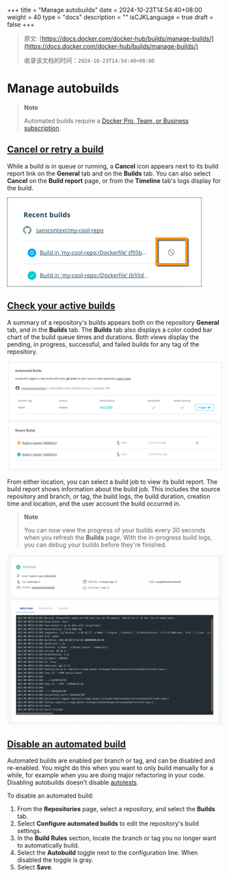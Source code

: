 +++
title = "Manage autobuilds"
date = 2024-10-23T14:54:40+08:00
weight = 40
type = "docs"
description = ""
isCJKLanguage = true
draft = false
+++

> 原文: [https://docs.docker.com/docker-hub/builds/manage-builds/](https://docs.docker.com/docker-hub/builds/manage-builds/)
>
> 收录该文档的时间：`2024-10-23T14:54:40+08:00`

# Manage autobuilds

> **Note**
>
> 
>
> Automated builds require a [Docker Pro, Team, or Business subscription](https://docs.docker.com/subscription/).

## [Cancel or retry a build](https://docs.docker.com/docker-hub/builds/manage-builds/#cancel-or-retry-a-build)

While a build is in queue or running, a **Cancel** icon appears next to its build report link on the **General** tab and on the **Builds** tab. You can also select **Cancel** on the **Build report** page, or from the **Timeline** tab's logs display for the build.

![List of builds showing the cancel icon](Manageautobuilds_img/build-cancelicon.png)

## [Check your active builds](https://docs.docker.com/docker-hub/builds/manage-builds/#check-your-active-builds)

A summary of a repository's builds appears both on the repository **General** tab, and in the **Builds** tab. The **Builds** tab also displays a color coded bar chart of the build queue times and durations. Both views display the pending, in progress, successful, and failed builds for any tag of the repository.

![Active builds](Manageautobuilds_img/index-active.png)

From either location, you can select a build job to view its build report. The build report shows information about the build job. This includes the source repository and branch, or tag, the build logs, the build duration, creation time and location, and the user account the build occurred in.

> **Note**
>
> You can now view the progress of your builds every 30 seconds when you refresh the **Builds** page. With the in-progress build logs, you can debug your builds before they're finished.

![Build report](Manageautobuilds_img/index-report.png)

## [Disable an automated build](https://docs.docker.com/docker-hub/builds/manage-builds/#disable-an-automated-build)

Automated builds are enabled per branch or tag, and can be disabled and re-enabled. You might do this when you want to only build manually for a while, for example when you are doing major refactoring in your code. Disabling autobuilds doesn't disable [autotests](https://docs.docker.com/docker-hub/builds/automated-testing/).

To disable an automated build:

1. From the **Repositories** page, select a repository, and select the **Builds** tab.
2. Select **Configure automated builds** to edit the repository's build settings.
3. In the **Build Rules** section, locate the branch or tag you no longer want to automatically build.
4. Select the **Autobuild** toggle next to the configuration line. When disabled the toggle is gray.
5. Select **Save**.
